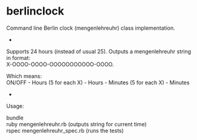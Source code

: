 berlinclock
===========

Command line Berlin clock (mengenlehreuhr) class implementation.  

-

Supports 24 hours (instead of usual 25). Outputs a mengenlehreuhr string in format:  
X-OOOO-OOOO-OOOOOOOOOOO-OOOO.  

Which means:  
ON/OFF - Hours (5 for each X) - Hours - Minutes (5 for each X) - Minutes  

-

Usage:  

bundle  
ruby mengenlehreuhr.rb (outputs string for current time)  
rspec mengenlehreuhr_spec.rb (runs the tests)  